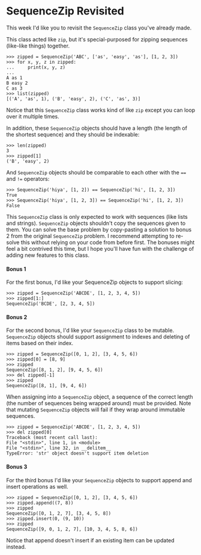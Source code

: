 # SequenceZip Revisited

This week I'd like you to revisit the `SequenceZip` class you've already made.

This class acted like `zip`, but it's special-purposed for zipping sequences (like-like things) together.

    >>> zipped = SequenceZip('ABC', ['as', 'easy', 'as'], [1, 2, 3])
    >>> for x, y, z in zipped:
    ...     print(x, y, z)
    ...
    A as 1
    B easy 2
    C as 3
    >>> list(zipped)
    [('A', 'as', 1), ('B', 'easy', 2), ('C', 'as', 3)]

Notice that this `SequenceZip` class works kind of like `zip` except you can loop over it multiple times.

In addition, these `SequenceZip` objects should have a length (the length of the shortest sequence) and they 
should be indexable:

    >>> len(zipped)
    3
    >>> zipped[1]
    ('B', 'easy', 2)

And `SequenceZip` objects should be comparable to each other with the `==` and `!=` operators:

    >>> SequenceZip('hiya', [1, 2]) == SequenceZip('hi', [1, 2, 3])
    True
    >>> SequenceZip('hiya', [1, 2, 3]) == SequenceZip('hi', [1, 2, 3])
    False

This `SequenceZip` class is only expected to work with sequences (like lists and strings). `SequenceZip` objects 
shouldn't copy the sequences given to them. You can solve the base problem by copy-pasting a solution to bonus 2 
from the original `SequenceZip` problem. I recommend attempting to re-solve this without relying on your code 
from before first. The bonuses might feel a bit contrived this time, but I hope you'll have fun with the challenge
of adding new features to this class.

#### Bonus 1

For the first bonus, I'd like your SequenceZip objects to support slicing:

    >>> zipped = SequenceZip('ABCDE', [1, 2, 3, 4, 5])
    >>> zipped[1:]
    SequenceZip('BCDE', [2, 3, 4, 5])

#### Bonus 2

For the second bonus, I'd like your `SequenceZip` class to be mutable. `SequenceZip` objects should support 
assignment to indexes and deleting of items based on their index.

    >>> zipped = SequenceZip([0, 1, 2], [3, 4, 5, 6])
    >>> zipped[0] = [8, 9]
    >>> zipped
    SequenceZip([8, 1, 2], [9, 4, 5, 6])
    >>> del zipped[-1]
    >>> zipped
    SequenceZip([8, 1], [9, 4, 6])

When assigning into a `SequenceZip` object, a sequence of the correct length (the number of sequences being wrapped 
around) must be provided. Note that mutating `SequenceZip` objects will fail if they wrap around immutable sequences.

    >>> zipped = SequenceZip('ABCDE', [1, 2, 3, 4, 5])
    >>> del zipped[0]
    Traceback (most recent call last):
    File "<stdin>", line 1, in <module>
    File "<stdin>", line 32, in __delitem__
    TypeError: 'str' object doesn't support item deletion

#### Bonus 3

For the third bonus I'd like your `SequenceZip` objects to support append and insert operations as well.

    >>> zipped = SequenceZip([0, 1, 2], [3, 4, 5, 6])
    >>> zipped.append((7, 8))
    >>> zipped
    SequenceZip([0, 1, 2, 7], [3, 4, 5, 8])
    >>> zipped.insert(0, (9, 10))
    >>> zipped
    SequenceZip([9, 0, 1, 2, 7], [10, 3, 4, 5, 8, 6])

Notice that append doesn't insert if an existing item can be updated instead.
